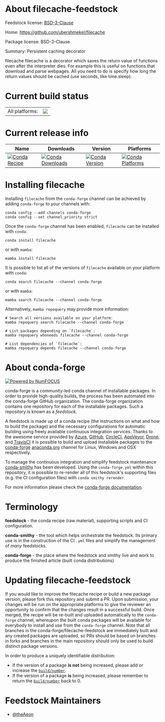 About filecache-feedstock
=========================

Feedstock license: [BSD-3-Clause](https://github.com/conda-forge/filecache-feedstock/blob/main/LICENSE.txt)

Home: https://github.com/ubershmekel/filecache

Package license: BSD-3-Clause

Summary: Persistent caching decorator

filecache
filecache is a decorator which saves the return value of functions even
after the interpreter dies. For example this is useful on functions that download
and parse webpages. All you need to do is specify how long
the return values should be cached (use seconds, like time.sleep).


Current build status
====================


<table><tr><td>All platforms:</td>
    <td>
      <a href="https://dev.azure.com/conda-forge/feedstock-builds/_build/latest?definitionId=17058&branchName=main">
        <img src="https://dev.azure.com/conda-forge/feedstock-builds/_apis/build/status/filecache-feedstock?branchName=main">
      </a>
    </td>
  </tr>
</table>

Current release info
====================

| Name | Downloads | Version | Platforms |
| --- | --- | --- | --- |
| [![Conda Recipe](https://img.shields.io/badge/recipe-filecache-green.svg)](https://anaconda.org/conda-forge/filecache) | [![Conda Downloads](https://img.shields.io/conda/dn/conda-forge/filecache.svg)](https://anaconda.org/conda-forge/filecache) | [![Conda Version](https://img.shields.io/conda/vn/conda-forge/filecache.svg)](https://anaconda.org/conda-forge/filecache) | [![Conda Platforms](https://img.shields.io/conda/pn/conda-forge/filecache.svg)](https://anaconda.org/conda-forge/filecache) |

Installing filecache
====================

Installing `filecache` from the `conda-forge` channel can be achieved by adding `conda-forge` to your channels with:

```
conda config --add channels conda-forge
conda config --set channel_priority strict
```

Once the `conda-forge` channel has been enabled, `filecache` can be installed with `conda`:

```
conda install filecache
```

or with `mamba`:

```
mamba install filecache
```

It is possible to list all of the versions of `filecache` available on your platform with `conda`:

```
conda search filecache --channel conda-forge
```

or with `mamba`:

```
mamba search filecache --channel conda-forge
```

Alternatively, `mamba repoquery` may provide more information:

```
# Search all versions available on your platform:
mamba repoquery search filecache --channel conda-forge

# List packages depending on `filecache`:
mamba repoquery whoneeds filecache --channel conda-forge

# List dependencies of `filecache`:
mamba repoquery depends filecache --channel conda-forge
```


About conda-forge
=================

[![Powered by
NumFOCUS](https://img.shields.io/badge/powered%20by-NumFOCUS-orange.svg?style=flat&colorA=E1523D&colorB=007D8A)](https://numfocus.org)

conda-forge is a community-led conda channel of installable packages.
In order to provide high-quality builds, the process has been automated into the
conda-forge GitHub organization. The conda-forge organization contains one repository
for each of the installable packages. Such a repository is known as a *feedstock*.

A feedstock is made up of a conda recipe (the instructions on what and how to build
the package) and the necessary configurations for automatic building using freely
available continuous integration services. Thanks to the awesome service provided by
[Azure](https://azure.microsoft.com/en-us/services/devops/), [GitHub](https://github.com/),
[CircleCI](https://circleci.com/), [AppVeyor](https://www.appveyor.com/),
[Drone](https://cloud.drone.io/welcome), and [TravisCI](https://travis-ci.com/)
it is possible to build and upload installable packages to the
[conda-forge](https://anaconda.org/conda-forge) [anaconda.org](https://anaconda.org/)
channel for Linux, Windows and OSX respectively.

To manage the continuous integration and simplify feedstock maintenance
[conda-smithy](https://github.com/conda-forge/conda-smithy) has been developed.
Using the ``conda-forge.yml`` within this repository, it is possible to re-render all of
this feedstock's supporting files (e.g. the CI configuration files) with ``conda smithy rerender``.

For more information please check the [conda-forge documentation](https://conda-forge.org/docs/).

Terminology
===========

**feedstock** - the conda recipe (raw material), supporting scripts and CI configuration.

**conda-smithy** - the tool which helps orchestrate the feedstock.
                   Its primary use is in the construction of the CI ``.yml`` files
                   and simplify the management of *many* feedstocks.

**conda-forge** - the place where the feedstock and smithy live and work to
                  produce the finished article (built conda distributions)


Updating filecache-feedstock
============================

If you would like to improve the filecache recipe or build a new
package version, please fork this repository and submit a PR. Upon submission,
your changes will be run on the appropriate platforms to give the reviewer an
opportunity to confirm that the changes result in a successful build. Once
merged, the recipe will be re-built and uploaded automatically to the
`conda-forge` channel, whereupon the built conda packages will be available for
everybody to install and use from the `conda-forge` channel.
Note that all branches in the conda-forge/filecache-feedstock are
immediately built and any created packages are uploaded, so PRs should be based
on branches in forks and branches in the main repository should only be used to
build distinct package versions.

In order to produce a uniquely identifiable distribution:
 * If the version of a package **is not** being increased, please add or increase
   the [``build/number``](https://docs.conda.io/projects/conda-build/en/latest/resources/define-metadata.html#build-number-and-string).
 * If the version of a package **is** being increased, please remember to return
   the [``build/number``](https://docs.conda.io/projects/conda-build/en/latest/resources/define-metadata.html#build-number-and-string)
   back to 0.

Feedstock Maintainers
=====================

* [@theAeon](https://github.com/theAeon/)

